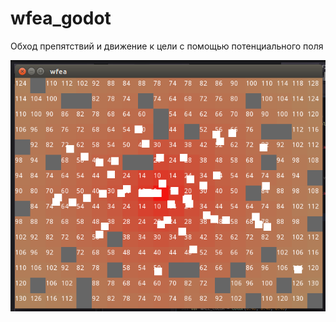 # wfea_godot
Обход препятствий и движение к цели с помощью потенциального поля

![alt tag](image.png)

